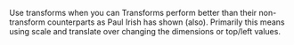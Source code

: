 Use transforms when you can
Transforms perform better than their non-transform counterparts as Paul Irish has shown (also). Primarily this means using scale and translate over changing the dimensions or top/left values.

